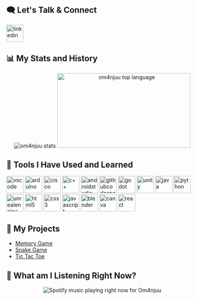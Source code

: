 <h2>🗨️ Let's Talk & Connect</h2>
<p align="left">
  <a href="https://www.linkedin.com/in/kanlaya-berger/">
    <img src="https://cdn.jsdelivr.net/gh/devicons/devicon@latest/icons/linkedin/linkedin-original.svg" alt="linkedin" width="45" height="45"/>
  </a>
</p>

<h2> 📊 My Stats and History</h2>
<p align="center">
  <img src="https://github-readme-stats.vercel.app/api?username=om4njuu&show_icons=true&theme=radical&rank_icon=github&include_all_commits=true" alt="om4njuu stats"/>
  <img src="https://github-readme-stats.vercel.app/api/top-langs/?username=om4njuu&layout=compact&theme=radical" alt="om4njuu top language" height="196" width="350"/>
</p>

<h2>🔧 Tools I Have Used and Learned</h2>
  <p align="left">
    <img src="https://cdn.jsdelivr.net/gh/devicons/devicon/icons/vscode/vscode-original.svg" alt="vscode" width="45" height="45"/>
    <img src="https://cdn.jsdelivr.net/gh/devicons/devicon@latest/icons/arduino/arduino-original-wordmark.svg" alt="arduino" width="45" height="45"/>
    <img src="https://www.vectorlogo.zone/logos/cisco/cisco-ar21.svg" alt="cisco" width="45" height="45"/>
    <img src="https://cdn.jsdelivr.net/gh/devicons/devicon@latest/icons/cplusplus/cplusplus-original.svg" alt="c++" width="45" height="45"/>   
    <img src="https://cdn.jsdelivr.net/gh/devicons/devicon@latest/icons/androidstudio/androidstudio-original.svg" alt="androidstudio" width="45" height="45"/>
    <img src="https://cdn.jsdelivr.net/gh/devicons/devicon@latest/icons/githubcodespaces/githubcodespaces-original.svg" alt="githubcodespaces" width="45" height="45"/> 
    <img src="https://cdn.jsdelivr.net/gh/devicons/devicon@latest/icons/godot/godot-original-wordmark.svg" alt="godot" width="45" height="45"/>
    <img src="https://cdn.jsdelivr.net/gh/devicons/devicon@latest/icons/unity/unity-original.svg" alt="unity" width="45" height="45"/>
    <img src="https://cdn.jsdelivr.net/gh/devicons/devicon@latest/icons/java/java-original-wordmark.svg" alt="java" width="45" height="45"/>      
    <img src="https://cdn.jsdelivr.net/gh/devicons/devicon@latest/icons/python/python-original-wordmark.svg" alt="python" width="45" height="45"/>
    <img src="https://cdn.jsdelivr.net/gh/devicons/devicon@latest/icons/unrealengine/unrealengine-original.svg" alt="unrealengine" width="45" height="45"/>
    <img src="https://cdn.jsdelivr.net/gh/devicons/devicon@latest/icons/html5/html5-original-wordmark.svg" alt="html5" width="45" height="45"/>
    <img src="https://cdn.jsdelivr.net/gh/devicons/devicon@latest/icons/css3/css3-original-wordmark.svg" alt="css3" width="45" height="45"/>
    <img src="https://cdn.jsdelivr.net/gh/devicons/devicon@latest/icons/javascript/javascript-original.svg" alt="javascript" width="45" height="45"/>
    <img src="https://cdn.jsdelivr.net/gh/devicons/devicon@latest/icons/blender/blender-original.svg" alt="blender" width="45" height="45"/>   
    <img src="https://cdn.jsdelivr.net/gh/devicons/devicon@latest/icons/canva/canva-original.svg" alt="canva" width="45" height="45"/>
    <img src="https://cdn.jsdelivr.net/gh/devicons/devicon@latest/icons/react/react-original-wordmark.svg" alt="react" width="45" height="45"/>       
  </p>
  
<h2>🚀 My Projects </h2>
  <p align="left">
    <ul>
      <li>
        <a href="https://github.com/Om4njuu/Memory-Game"> Memory Game </a>
      </li>
      <li>
        <a href="https://github.com/Om4njuu/Snake-Game"> Snake Game </a>
      </li>
      <li>
        <a href="https://github.com/Om4njuu/Tic-Tac-Toe"> Tic Tac Toe </a>
      </li>
    </ul>
  </p>

<h2>🤔 What am I Listening Right Now? </h2>
  <p align="center">
    <img src="https://spotify-github-profile.kittinanx.com/api/view?uid=21olsnjvzocz4rjqdnnow5rja&cover_image=true&theme=default&show_offline=false&background_color=121212&interchange=true&bar_color=53b14f&bar_color_cover=true)](https://spotify-github-profile.kittinanx.com/api/view?uid=21olsnjvzocz4rjqdnnow5rja&redirect=true)" alt="Spotify music playing right now for Om4njuu"/>
  </p>
